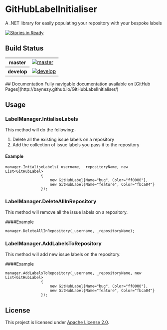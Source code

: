 # GitHubLabelInitialiser
A .NET library for easily populating your repository with your bespoke labels

[![Stories in Ready](https://badge.waffle.io/baynezy/GitHubLabelInitialiser.svg?label=ready&title=Stories%20in%20Ready)](http://waffle.io/baynezy/GitHubLabelInitialiser)

## Build Status
<table>
    <tr>
        <th>master</th>
		<td><a href="https://ci.appveyor.com/project/baynezy/githublabelinitialiser"><img src="https://ci.appveyor.com/api/projects/status/46a5yy16oaa4eoyf/branch/master?svg=true" alt="master" title="master" /></a></td>
    </tr>
    <tr>
        <th>develop</th>
		<td><a href="https://ci.appveyor.com/project/baynezy/githublabelinitialiser"><img src="https://ci.appveyor.com/api/projects/status/46a5yy16oaa4eoyf/branch/develop?svg=true" alt="develop" title="develop" /></a></td>
    </tr>
</table>
## Documentation
Fully navigable documentation available on [GitHub Pages](http://baynezy.github.io/GitHubLabelInitialiser/)

## Usage
### LabelManager.IntialiseLabels
This method will do the following:-

1. Delete all the existing issue labels on a repository
2. Add the collection of issue labels you pass it to the repository

#### Example

    manager.IntialiseLabels(_username, _repositoryName, new List<GitHubLabel>
                    {
                        new GitHubLabel{Name="bug", Color="ff0000"},
                        new GitHubLabel{Name="feature", Color="fbca04"}
                    });


### LabelManager.DeleteAllInRepository
This method will remove all the issue labels on a repository.

####Example

	manager.DeleteAllInRepository(_username, _repositoryName);

### LabelManager.AddLabelsToRepository
This method will add new issue labels on the repository.

####Example

	manager.AddLabelsToRepository(_username, _repositoryName, new List<GitHubLabel>
					{
                        new GitHubLabel{Name="bug", Color="ff0000"},
                        new GitHubLabel{Name="feature", Color="fbca04"}
                    });

## License
This project is licensed under [Apache License 2.0](http://www.apache.org/licenses/LICENSE-2.0).